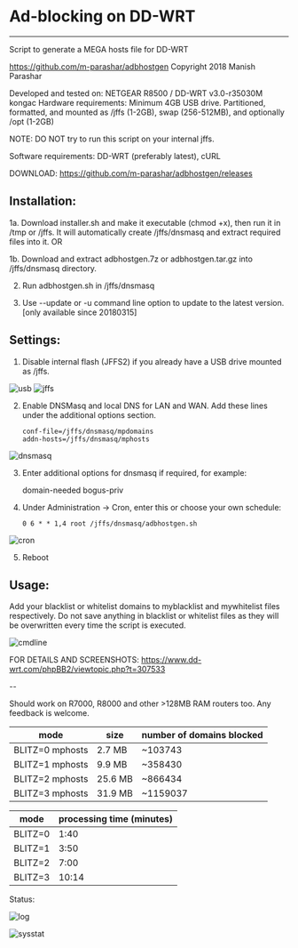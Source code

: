 # Ad-blocking on DD-WRT
---------------------
Script to generate a MEGA hosts file for DD-WRT

https://github.com/m-parashar/adbhostgen
Copyright 2018 Manish Parashar

Developed and tested on: NETGEAR R8500 / DD-WRT v3.0-r35030M kongac 
Hardware requirements: Minimum 4GB USB drive. 
Partitioned, formatted, and mounted as /jffs (1-2GB), swap (256-512MB), and optionally /opt (1-2GB) 

NOTE: DO NOT try to run this script on your internal jffs. 

Software requirements: DD-WRT (preferably latest), cURL 

DOWNLOAD: https://github.com/m-parashar/adbhostgen/releases

Installation:
-------------

1a. Download installer.sh and make it executable (chmod +x), then run it in /tmp or /jffs.
    It will automatically create /jffs/dnsmasq and extract required files into it. OR

1b. Download and extract adbhostgen.7z or adbhostgen.tar.gz into /jffs/dnsmasq directory.

2. Run adbhostgen.sh in /jffs/dnsmasq

3. Use --update or -u command line option to update to the latest version. [only available since 20180315]

Settings:
---------

1. Disable internal flash (JFFS2) if you already have a USB drive mounted as /jffs.

![usb](https://i.imgur.com/3c5kkTM.png)
![jffs](https://i.imgur.com/bDJBxd8.png)

2. Enable DNSMasq and local DNS for LAN and WAN. Add these lines under the additional options section.

    ```
    conf-file=/jffs/dnsmasq/mpdomains
    addn-hosts=/jffs/dnsmasq/mphosts
    ```

![dnsmasq](https://i.imgur.com/ez7yLM4.png)

3. Enter additional options for dnsmasq if required, for example:

    domain-needed
    bogus-priv

4. Under Administration -> Cron, enter this or choose your own schedule:

    ```
    0 6 * * 1,4 root /jffs/dnsmasq/adbhostgen.sh
    ```

![cron](https://i.imgur.com/Y7RAEVk.png)

5. Reboot

Usage:
------

Add your blacklist or whitelist domains to myblacklist and mywhitelist files respectively.
Do not save anything in blacklist or whitelist files as they will be overwritten every
time the script is executed.

![cmdline](https://i.imgur.com/xnvvT4m.png)

FOR DETAILS AND SCREENSHOTS: https://www.dd-wrt.com/phpBB2/viewtopic.php?t=307533

--

Should work on R7000, R8000 and other >128MB RAM routers too. Any feedback is welcome. 

| mode            | size    | number of domains blocked |
|-----------------|---------|---------------------------|
| BLITZ=0 mphosts | 2.7 MB  | ~103743                   |
| BLITZ=1 mphosts | 9.9 MB  | ~358430                   |
| BLITZ=2 mphosts | 25.6 MB | ~866434                   |
| BLITZ=3 mphosts | 31.9 MB | ~1159037                  |

| mode     | processing time (minutes) |
|----------|---------------------------|
| BLITZ=0  |  1:40                     |
| BLITZ=1  |  3:50                     |
| BLITZ=2  |  7:00                     |
| BLITZ=3  | 10:14                     |

Status: 

![log](https://i.imgur.com/VBaf3If.png)

![sysstat](https://i.imgur.com/dS2Zhru.png)
